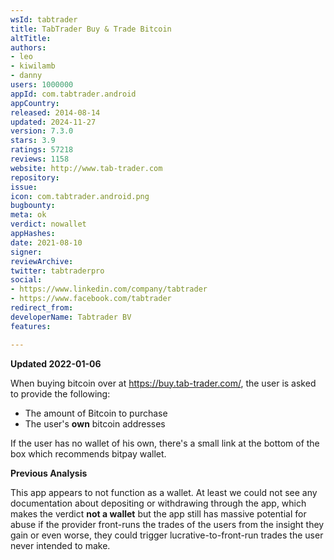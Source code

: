 ```yaml
---
wsId: tabtrader
title: TabTrader Buy & Trade Bitcoin
altTitle: 
authors:
- leo
- kiwilamb
- danny
users: 1000000
appId: com.tabtrader.android
appCountry: 
released: 2014-08-14
updated: 2024-11-27
version: 7.3.0
stars: 3.9
ratings: 57218
reviews: 1158
website: http://www.tab-trader.com
repository: 
issue: 
icon: com.tabtrader.android.png
bugbounty: 
meta: ok
verdict: nowallet
appHashes: 
date: 2021-08-10
signer: 
reviewArchive: 
twitter: tabtraderpro
social:
- https://www.linkedin.com/company/tabtrader
- https://www.facebook.com/tabtrader
redirect_from: 
developerName: Tabtrader BV
features: 

---
```


**Updated 2022-01-06**

When buying bitcoin over at https://buy.tab-trader.com/, the user is asked to provide the following:

- The amount of Bitcoin to purchase
- The user's **own** bitcoin addresses

If the user has no wallet of his own, there's a small link at the bottom of the box which recommends bitpay wallet.

**Previous Analysis**

This app appears to not function as a wallet. At least we could not see any
documentation about depositing or withdrawing through the app, which makes the
verdict **not a wallet** but the app still has massive potential for abuse
if the provider front-runs the trades of the users from the insight they gain or
even worse, they could trigger lucrative-to-front-run trades the user never
intended to make.

